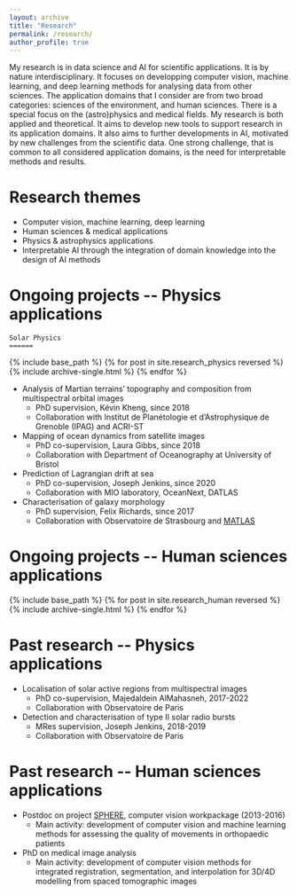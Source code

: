 ```yaml
---
layout: archive
title: "Research"
permalink: /research/
author_profile: true
---
```


My research is in data science and AI for scientific applications.
It is by nature interdisciplinary.
It focuses on developping computer vision, machine learning, and deep learning methods for analysing data from other sciences.
The application domains that I consider are from two broad categories: sciences of the environment, and human sciences.
There is a special focus on the (astro)physics and medical fields.
My research is both applied and theoretical. It aims to develop new tools to support research in its application domains.
It also aims to further developments in AI, motivated by new challenges from the scientific data.
One strong challenge, that is common to all considered application domains, is the need for interpretable methods and results.

Research themes
======
* Computer vision, machine learning, deep learning
* Human sciences & medical applications
* Physics & astrophysics applications
* Interpretable AI through the integration of domain knowledge into the design of AI methods

Ongoing projects -- Physics applications
======
    Solar Physics
    ======
{% include base_path %}
{% for post in site.research_physics reversed %}
  {% include archive-single.html %}
{% endfor %}
* Analysis of Martian terrains’ topography and composition from multispectral orbital images
    * PhD supervision, Kévin Kheng, since 2018
    * Collaboration with Institut de Planétologie et d’Astrophysique de Grenoble (IPAG) and ACRI-ST
* Mapping of ocean dynamics from satellite images
    * PhD co-supervision, Laura Gibbs, since 2018
    * Collaboration with Department of Oceanography at University of Bristol
* Prediction of Lagrangian drift at sea
    * PhD co-supervision, Joseph Jenkins, since 2020
    * Collaboration with MIO laboratory, OceanNext, DATLAS
* Characterisation of galaxy morphology
    * PhD supervision, Felix Richards, since 2017
    * Collaboration with Observatoire de Strasbourg and [MATLAS](http://obas-matlas.u-strasbg.fr/WP/)

Ongoing projects -- Human sciences applications
======
{% include base_path %}
{% for post in site.research_human reversed %}
  {% include archive-single.html %}
{% endfor %}

Past research -- Physics applications
======
* Localisation of solar active regions from multispectral images
    * PhD co-supervision, Majedaldein AlMahasneh, 2017-2022
    * Collaboration with Observatoire de Paris
* Detection and characterisation of type II solar radio bursts
    * MRes supervision, Joseph Jenkins, 2018-2019
    * Collaboration with Observatoire de Paris

Past research -- Human sciences applications
======
* Postdoc on project [SPHERE](https://research-information.bris.ac.uk/en/projects/sphere-epsrc-irc), computer vision workpackage (2013-2016)
    * Main activity: development of computer vision and machine learning methods for assessing the quality of movements in orthopaedic patients
* PhD on medical image analysis
    * Main activity: development of computer vision methods for integrated registration, segmentation, and interpolation for 3D/4D modelling from spaced tomographic images
